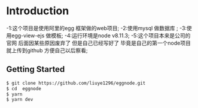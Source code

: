 # Introduction

-1:这个项目是使用阿里的egg 框架做的web项目;
-2:使用mysql 做数据库 ;
-3:使用egg-view-ejs 做模板;
-4:运行环境是node v8.11.3;
-5:这个项目本来是公司的官网 后面因某些原因废弃了 但是自己已经写好了  毕竟是自己的第一个node项目 就上传到github 方便自己以后察看;


## Getting Started

```bash
$ git clone https://github.com/liuye1296/eggnode.git
$ cd  eggnode
$ yarn 
$ yarn dev
```
